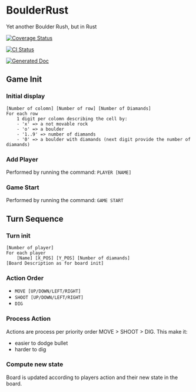 # BoulderRust
Yet another Boulder Rush, but in Rust

[![Coverage Status](https://coveralls.io/repos/github/rlejeune74/BoulderRust/badge.svg?branch=master)](https://coveralls.io/github/rlejeune74/BoulderRust?branch=master)

[![CI Status](https://github.com/rlejeune74/BoulderRust/workflows/ci/badge.svg)](https://github.com/rlejeune74/BoulderRust/actions/workflows/ci.yml)

[![Generated Doc](https://img.shields.io/badge/Doc-Generated-blue)](https://rlejeune74.github.io/BoulderRust/)


## Game Init

### Initial display

````
[Number of colomn] [Number of row] [Number of Diamands]
For each row
    1 digit per colomn describing the cell by:
    - 'x' => a not movable rock
    - 'o' => a boulder
    - '1..9' => number of diamands
    - '0' => a boulder with diamands (next digit provide the number of diamands)
````

### Add Player

Performed by running the command:
`PLAYER [NAME]`

### Game Start

Performed by running the command:
`GAME START`

## Turn Sequence

### Turn init
````
[Number of player]
For each player
    [Name] [X_POS] [Y_POS] [Number of diamands]
[Board Description as for board init]
````

### Action Order

- `MOVE [UP/DOWN/LEFT/RIGHT]`
- `SHOOT [UP/DOWN/LEFT/RIGHT]`
- `DIG`

### Process Action

Actions are process per priority order MOVE > SHOOT > DIG.
This make it:
- easier to dodge bullet
- harder to dig

### Compute new state

Board is updated according to players action and their new state in the board.